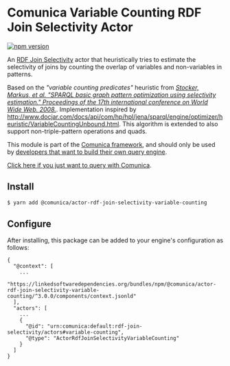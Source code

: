 # Comunica Variable Counting RDF Join Selectivity Actor

[![npm version](https://badge.fury.io/js/%40comunica%2Factor-rdf-join-selectivity-variable-counting.svg)](https://www.npmjs.com/package/@comunica/actor-rdf-join-selectivity-variable-counting)

An [RDF Join Selectivity](https://github.com/comunica/comunica/tree/master/packages/bus-rdf-join-selectivity) actor
that heuristically tries to estimate the selectivity of joins by counting the overlap of variables and non-variables
in patterns.

Based on the _"variable counting predicates"_ heuristic from
[_Stocker, Markus, et al. "SPARQL basic graph pattern optimization using selectivity estimation." Proceedings of the 17th international conference on World Wide Web. 2008._](https://www.semanticscholar.org/paper/SPARQL-basic-graph-pattern-optimization-using-Stocker-Seaborne/da4d7bf764d918f6dfb2b285dfc3e12da7b62b00).
Implementation inspired by http://www.docjar.com/docs/api/com/hp/hpl/jena/sparql/engine/optimizer/heuristic/VariableCountingUnbound.html.
This algorithm is extended to also support non-triple-pattern operations and quads.

This module is part of the [Comunica framework](https://github.com/comunica/comunica),
and should only be used by [developers that want to build their own query engine](https://comunica.dev/docs/modify/).

[Click here if you just want to query with Comunica](https://comunica.dev/docs/query/).

## Install

```bash
$ yarn add @comunica/actor-rdf-join-selectivity-variable-counting
```

## Configure

After installing, this package can be added to your engine's configuration as follows:
```text
{
  "@context": [
    ...
    "https://linkedsoftwaredependencies.org/bundles/npm/@comunica/actor-rdf-join-selectivity-variable-counting/^3.0.0/components/context.jsonld"
  ],
  "actors": [
    ...
    {
      "@id": "urn:comunica:default:rdf-join-selectivity/actors#variable-counting",
      "@type": "ActorRdfJoinSelectivityVariableCounting"
    }
  ]
}
```
